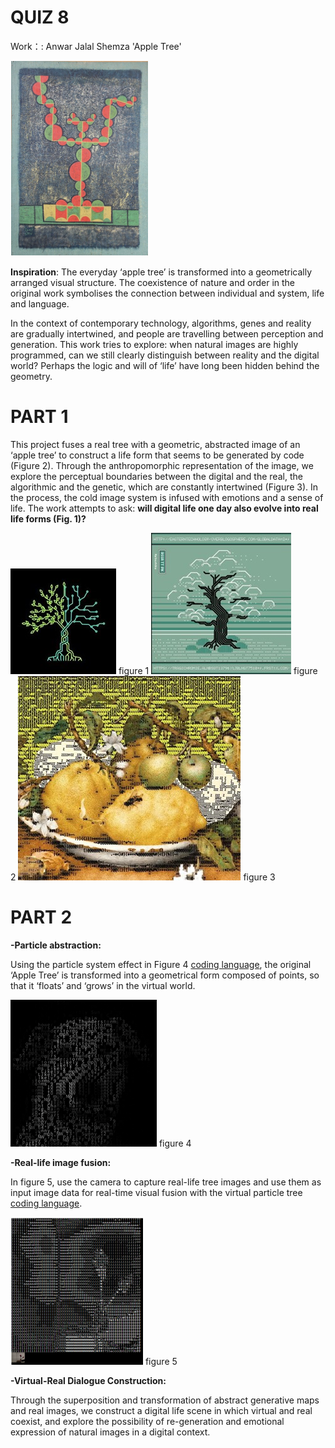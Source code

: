 # QUIZ 8
Work：: Anwar Jalal Shemza 'Apple Tree'

![ART WORK](./appleTree.png)

**Inspiration**: The everyday ‘apple tree’ is transformed into a geometrically arranged visual structure. The coexistence of nature and order in the original work symbolises the connection between individual and system, life and language.

In the context of contemporary technology, algorithms, genes and reality are gradually intertwined, and people are travelling between perception and generation. This work tries to explore: when natural images are highly programmed, can we still clearly distinguish between reality and the digital world? Perhaps the logic and will of ‘life’ have long been hidden behind the geometry.

# PART 1
This project fuses a real tree with a geometric, abstracted image of an ‘apple tree’ to construct a life form that seems to be generated by code (Figure 2). Through the anthropomorphic representation of the image, we explore the perceptual boundaries between the digital and the real, the algorithmic and the genetic, which are constantly intertwined (Figure 3). In the process, the cold image system is infused with emotions and a sense of life. The work attempts to ask: **will digital life one day also evolve into real life forms (Fig. 1)?**

![test](./p1.jpg) figure 1
![test](./p2.jpg) figure 2
![test](./p3.jpg) figure 3

# PART 2

**-Particle abstraction:**

Using the particle system effect in Figure 4 [coding language](https://editor.p5js.org/codingtrain/sketches/DhdqcoWn4), the original ‘Apple Tree’ is transformed into a geometrical form composed of points, so that it ‘floats’ and ‘grows’ in the virtual world.

![test](./p4.png) figure 4

**-Real-life image fusion:**

In  figure 5, use the camera to capture real-life tree images and use them as input image data for real-time visual fusion with the virtual particle tree [coding language](https://editor.p5js.org/codingtrain/sketches/KTVfEcpWx).

![test](./p5.png) figure 5

**-Virtual-Real Dialogue Construction:**

Through the superposition and transformation of abstract generative maps and real images, we construct a digital life scene in which virtual and real coexist, and explore the possibility of re-generation and emotional expression of natural images in a digital context.


